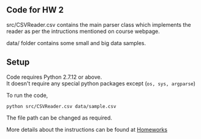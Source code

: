 ## Code for HW 2

src/CSVReader.csv contains the main parser class which implements the reader as per the intructions mentioned on course webpage.

data/ folder contains some small and big data samples.

## Setup
Code requires Python 2.7.12 or above. <br />
It doesn't require any special python packages except (`os, sys, argparse`)

To run the code,

`python src/CSVReader.csv data/sample.csv`

The file path can be changed as required.

More details about the instructions can be found at [Homeworks](https://txt.github.io/fss17/homeworks)
